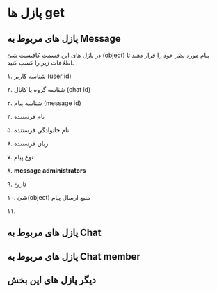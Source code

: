 
# پازل ها get

## پازل های مربوط به Message

در پازل های این قسمت کافیست شئ (object) پیام مورد نظر خود را قرار دهید تا اطلاعات زیر را کسب کنید.

۱. شناسه کاربر (user id) 

۲. شناسه گروه یا کانال (chat id)

۳. شناسه پیام (message id)

۴. نام فرستنده

۵. نام خانوادگی فرستنده

۶. زبان فرستنده

۷. نوع پیام

۸. **message administrators**

۹. تاریخ 

۱۰. شئ(object) منبع ارسال پیام

۱۱. 

## پازل های مربوط به Chat 

## پازل های مربوط به Chat member

## دیگر پازل های این بخش

